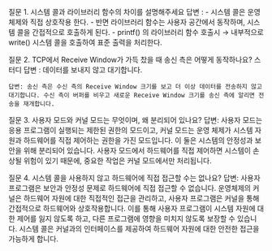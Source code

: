질문 1. 시스템 콜과 라이브러리 함수의 차이를 설명해주세요
   답변 : - 시스템 콜은 운영 체제와 직접 상호작용 한다.
          - 반면 라이브러리 함수는 사용자 공간에서 동작하며, 시스템 콜을 간접적으로 호출하게 된다.
            - printf() 의 라이브러리 함수 호출시 → 내부적으로 write() 시스템 콜을 호출하여 표준 출력을 처리한다.

질문 2. TCP에서 Receive Window가 가득 찼을 때 송신 측은 어떻게 동작하나요?
    스터디 답변 : 데이터를 보내지 않고 대기합니다.

    답변: 송신 측은 수신 측의 Receive Window 크기를 보고 더 이상 데이터를 전송하지 않고 대기합니다. 수신 측이 버퍼를 비우고 새로운 Receive Window 크기를 송신 측에 알리면 전송을 재개합니다.

질문 3. 사용자 모드와 커널 모드는 무엇이며, 왜 분리되어 있나요?
    답변: 사용자 모드는 응용 프로그램이 실행되는 제한된 권한의 모드이고, 커널 모드는 운영 체제가 시스템 자원과 하드웨어를 직접 제어하는 권한을 가진 모드입니다. 
    이 둘은 시스템의 안정성과 보안을 위해 분리되어 있습니다. 사용자 모드에서 하드웨어를 직접 제어하면 시스템이 손상될 위험이 있기 때문에, 중요한 작업은 커널 모드에서만 처리됩니다.

질문 4. 시스템 콜을 사용하지 않고 하드웨어에 직접 접근할 수는 없나요?
    답변: 사용자 프로그램은 보안과 안정성 문제로 하드웨어에 직접 접근할 수 없습니다. 운영체제의 커널은 하드웨어 자원에 대한 직접적인 접근을 관리하고, 사용자 프로그램은 커널을 통해 간접적으로 하드웨어와 상호작용합니다. 
    이를 통해 사용자 프로그램이 시스템 자원에 대한 제어를 잃지 않도록 하고, 다른 프로그램에 영향을 미치지 않도록 보장할 수 있습니다. 시스템 콜은 커널과의 인터페이스를 제공하여 하드웨어 자원에 대한 안전한 접근을 가능하게 합니다.